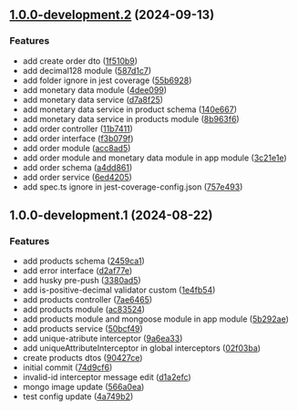 ## [1.0.0-development.2](https://github.com/WanderDinizVeloso/tickets/compare/1.0.0-development.1...1.0.0-development.2) (2024-09-13)

### Features

* add create order dto ([1f510b9](https://github.com/WanderDinizVeloso/tickets/commit/1f510b9a486ac962d9ec5f6745d01904a1c78f75))
* add decimal128 module ([587d1c7](https://github.com/WanderDinizVeloso/tickets/commit/587d1c7dbf707113a89c146f4b4eab747aa26b74))
* add folder ignore in jest coverage ([55b6928](https://github.com/WanderDinizVeloso/tickets/commit/55b6928df554102a60b7a60ab9305ca2fafc084e))
* add monetary data module ([4dee099](https://github.com/WanderDinizVeloso/tickets/commit/4dee099d4cdf6449340fc80411d79322506b4259))
* add monetary data service ([d7a8f25](https://github.com/WanderDinizVeloso/tickets/commit/d7a8f254a079bcf1cac7f2f8b0193ed05b37fc82))
* add monetary data service in product schema ([140e667](https://github.com/WanderDinizVeloso/tickets/commit/140e667aadae5adcbe7d442ad216ba29fcf947cb))
* add monetary data service in products module ([8b963f6](https://github.com/WanderDinizVeloso/tickets/commit/8b963f676caebc842df29d84581bffb4576168f2))
* add order controller ([11b7411](https://github.com/WanderDinizVeloso/tickets/commit/11b741113db68cc618c5a18c94a812ff2d675460))
* add order interface ([f3b079f](https://github.com/WanderDinizVeloso/tickets/commit/f3b079ffcc8355a887c8e92d0838174d123dd793))
* add order module ([acc8ad5](https://github.com/WanderDinizVeloso/tickets/commit/acc8ad5319a9cff2e1bbee4e829ad6a44bc4bf90))
* add order module and monetary data module in app module ([3c21e1e](https://github.com/WanderDinizVeloso/tickets/commit/3c21e1e7ffe6f9bb901bb458946e7f431bbd39af))
* add order schema ([a4dd861](https://github.com/WanderDinizVeloso/tickets/commit/a4dd861fecd465087030c37a597a5c4887feff02))
* add order service ([6ed4205](https://github.com/WanderDinizVeloso/tickets/commit/6ed42051d39ee2a61f3dd7f9af442d7f389d03ee))
* add spec.ts ignore in jest-coverage-config.json ([757e493](https://github.com/WanderDinizVeloso/tickets/commit/757e4938d5c307d7c5cf45bfd8544b2e3c6234be))

## 1.0.0-development.1 (2024-08-22)

### Features

* add  products schema ([2459ca1](https://github.com/WanderDinizVeloso/tickets/commit/2459ca11843377f6297b73d2457140d925205d9c))
* add error interface ([d2af77e](https://github.com/WanderDinizVeloso/tickets/commit/d2af77e9ff3c6b3215712ce243ce8f6eab7846a7))
* add husky pre-push ([3380ad5](https://github.com/WanderDinizVeloso/tickets/commit/3380ad56b92c0448121a98b1ee482cf1d594f91e))
* add is-positive-decimal validator custom ([1e4fb54](https://github.com/WanderDinizVeloso/tickets/commit/1e4fb5435139300a01de052e5e7b90871f601bb7))
* add products controller ([7ae6465](https://github.com/WanderDinizVeloso/tickets/commit/7ae64656dc0661fe2c290a1f3aaf0605d87c611d))
* add products module ([ac83524](https://github.com/WanderDinizVeloso/tickets/commit/ac83524d630a5b91ff5bb50766df7b3fd4c52def))
* add products module and mongoose module in app module ([5b292ae](https://github.com/WanderDinizVeloso/tickets/commit/5b292ae90958f9477e611ba8662ff4ebd382994a))
* add products service ([50bcf49](https://github.com/WanderDinizVeloso/tickets/commit/50bcf4914ff0512b16763be5e87601406760c9c7))
* add unique-atribute interceptor ([9a6ea33](https://github.com/WanderDinizVeloso/tickets/commit/9a6ea33909412b68c8e5fe6cba1f73c179e9f1b3))
* add uniqueAttributeInterceptor in global interceptors ([02f03ba](https://github.com/WanderDinizVeloso/tickets/commit/02f03bab571986d234e22f7b63b4ae137affea6e))
* create products dtos ([90427ce](https://github.com/WanderDinizVeloso/tickets/commit/90427cea02e6765366351677e8422705e052db3b))
* initial commit ([74d9cf6](https://github.com/WanderDinizVeloso/tickets/commit/74d9cf6d49fef364af49a3860b3712e10949ae74))
* invalid-id interceptor message edit ([d1a2efc](https://github.com/WanderDinizVeloso/tickets/commit/d1a2efcb602816ac5c9735518f8072e3a5dfc313))
* mongo image update ([566a0ea](https://github.com/WanderDinizVeloso/tickets/commit/566a0ea97b3e56fd00db49565e86c16c89a115df))
* test config update ([4a749b2](https://github.com/WanderDinizVeloso/tickets/commit/4a749b2217e935d8cc5391a6656480dd8c791cdf))
